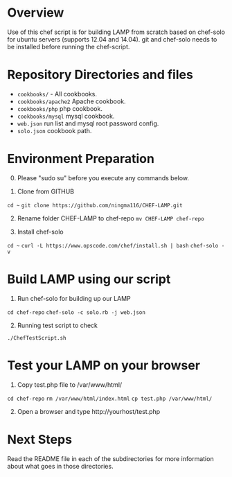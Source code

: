 Overview
==========

Use of this chef script is for building LAMP from scratch based on chef-solo for ubuntu servers (supports 12.04 and 14.04). git and chef-solo needs to be installed before running the chef-script.


Repository Directories and files
======================

* `cookbooks/` - All cookbooks.
* `cookbooks/apache2` Apache cookbook.
* `cookbooks/php` php cookbook.
* `cookbooks/mysql` mysql cookbook.
* `web.json` run list and mysql root password config.
* `solo.json` cookbook path.

Environment Preparation 
=============

0. Please "sudo su" before you execute any commands below. 

1. Clone from GITHUB

`cd ~`
`git clone https://github.com/ningma116/CHEF-LAMP.git`

2. Rename folder CHEF-LAMP to chef-repo
`mv CHEF-LAMP chef-repo`

3. Install chef-solo

`cd ~`
`curl -L https://www.opscode.com/chef/install.sh | bash`
`chef-solo -v`

Build LAMP using our script
=============

1. Run chef-solo for building up our LAMP

`cd chef-repo`
`chef-solo -c solo.rb -j web.json`

2. Running test script to check

`./ChefTestScript.sh`

Test your LAMP on your browser
=============

1. Copy test.php file to /var/www/html/

`cd chef-repo`
`rm /var/www/html/index.html`
`cp test.php /var/www/html/`

2. Open a browser and type http://yourhost/test.php


Next Steps
==========

Read the README file in each of the subdirectories for more information about what goes in those directories.
